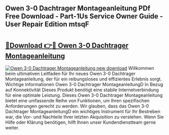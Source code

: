 ## Owen 3-0 Dachtrager Montageanleitung PDf Free Download - Part-1Us Service Owner Guide - User Repair Edition mtsqF

# <h2><a href="http://df8lepe.blite.top/?on=Owen+3-0+Dachtrager+Montageanleitung">🔗Download 👉🔴 Owen 3-0 Dachtrager Montageanleitung</a></h2>

[![Owen 3-0 Dachtrager Montageanleitung new download](https://i.imgur.com/lujVjoI.png)](http://df8lepe.blite.top/?on=Owen+3-0+Dachtrager+Montageanleitung)
Willkommen beim ultimativen Leitfaden für Ihr neues Owen 3-0 Dachtrager Montageanleitung, der für ein reibungsloses und effizientes Erlebnis sorgt. Wichtige Informationen Owen 3-0 Dachtrager MontageanleitungD In Bezug auf Konnektivität Dieses Produkt benötigt eine stabile Internetverbindung für eine optimale Leistung. Dieses Owen 3-0 Dachtrager Montageanleitung bietet eine umfassende Reihe von Funktionen, um Ihren spezifischen Anforderungen gerecht zu werden. Wir glauben, dass das Owen 3-0 Dachtrager MontageanleitungD ein wichtiges Instrument für Ihr Bestreben war, die Vor- und Nachteile Ihrer letzten Akquisition zu verstehen. Wenn Sie Hilfe oder Klärung benötigen, hilft Ihnen unser Kundendienstteam gerne weiter.
